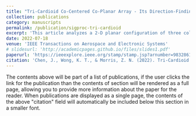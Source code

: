 ```yaml
---
title: "Tri-Cardioid Co-Centered Co-Planar Array - Its Direction-Finding Cramer-Rao Bound and Design Guidelines"
collection: publications
category: manuscripts
permalink: /publication/sigproc-tri-cardioid
excerpt: 'This article analyzes a 2-D planar configuration of three colocated/cocentered cardioids differently oriented azimuthally apart by 120 degrees and derives the triplet's polar/azimuthal direction-finding Cramer-Rao lower bounds.'
date: 2022-07-18
venue: 'IEEE Transactions on Aerospace and Electronic Systems'
# slidesurl: 'http://academicpages.github.io/files/slides1.pdf'
paperurl: 'https://ieeexplore.ieee.org/stamp/stamp.jsp?arnumber=9832861&casa_token=VkP6yGv1dpIAAAAA:CwuWUW0rsqKdntwU7VM7m8-57nYvm2ISncDsvflXMYyo81sz1sLoCwxEp0Q9QUgqIKB5IYqpkTY&tag=1'
citation: 'Chen, J., Wong, K. T., & Morris, Z. N. (2022). Tri-Cardioid Co-Centered Co-Planar Array - Its Direction-Finding Cramer-Rao Bound and Design Guidelines. IEEE Transactions on Aerospace and Electronic Systems, 59(1), 660-677.'
---
```


The contents above will be part of a list of publications, if the user clicks the link for the publication than the contents of section will be rendered as a full page, allowing you to provide more information about the paper for the reader. When publications are displayed as a single page, the contents of the above "citation" field will automatically be included below this section in a smaller font.
